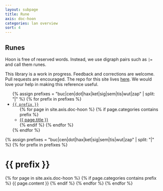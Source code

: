 ```yaml
---
layout: subpage
title: Rune
axis: doc-hoon
categories: lan overview
sort: 4
---
```


## Runes

Hoon is free of reserved words. Instead, we use digraph pairs such as `|=` and call them runes. 

This library is a work in progress. Feedback and corrections are welcome. Pull requests are encouraged. The repo for this site lives [here](https://github.com/urbit/urbit.github.io). We would love your help in making this reference useful.

<div class="subnav">
<ul>
{% assign prefixes = "buc|cen|dot|hax|ket|sig|sem|tis|wut|zap" | split: "|" %}
{% for prefix in prefixes %}
<li>
<a href="#{{ prefix }}" class="section"><code>{{ prefix }}</code></a>
<a href="#" class="expand"></a>
<ul>
{% for page in site.axis.doc-hoon %}
{% if page.categories contains prefix %}
<li>
<a href="#{{ page.title }}">{{ page.title }}</a>
</li>
{% endif %}
{% endfor %}
</ul>
</li>
{% endfor %}
</ul>
</div>

{% assign prefixes = "buc|cen|dot|hax|ket|sig|sem|tis|wut|zap" | split: "|" %}
{% for prefix in prefixes %}
<h1 id="{{ prefix }}">{{ prefix }}</h1>
{% for page in site.axis.doc-hoon %}
{% if page.categories contains prefix %}
{{ page.content }}
{% endif %}
{% endfor %}
{% endfor %}